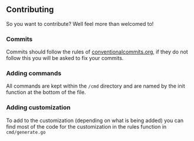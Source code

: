 ## Contributing

So you want to contribute? Well feel more than welcomed to!

### Commits

Commits should follow the rules of [conventionalcommits.org](https://www.conventionalcommits.org/en/v1.0.0/), if they do not follow this you will be asked to fix your commits.

### Adding commands

All commands are kept within the `/cmd` directory and are named by the init function at the bottom of the file.

### Adding customization

To add to the customization (depending on what is being added) you can find most of the code for the customization in the rules function in `cmd/generate.go`